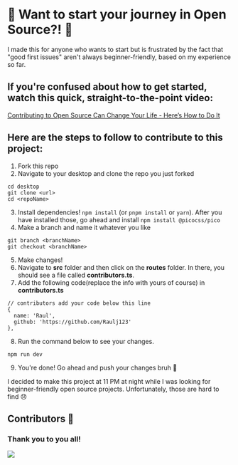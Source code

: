 # :tada: Want to start your journey in Open Source?! :tada:
I made this for anyone who wants to start but is frustrated by the fact that "good first issues" aren't always beginner-friendly, based on my experience so far.

## If you're confused about how to get started, watch this quick, straight-to-the-point video: 
[Contributing to Open Source Can Change Your Life - Here’s How to Do It](https://www.youtube.com/watch?v=CML6vfKjQss)

## Here are the steps to follow to contribute to this project:
1. Fork this repo
2. Navigate to your desktop and clone the repo you just forked 
```
cd desktop 
git clone <url>
cd <repoName>
```
3. Install dependencies! 
`npm install` (or `pnpm install` or `yarn`). After you  have installed those, go ahead and install `npm install @picocss/pico`
4. Make a branch and name it whatever you like
```
git branch <branchName>
git checkout <branchName>
```
5. Make changes! 
6. Navigate to **src** folder and then click on the **routes** folder. In there, you should see a file called **contributors.ts**.
7. Add the following code(replace the info with yours of course) in **contributors.ts**
```
// contributors add your code below this line
{
  name: 'Raul',
  github: 'https://github.com/Raulj123'
},
```
8. Run the command below to see your changes.
``` 
npm run dev 
```


9. You're done! Go ahead and push your changes bruh :triumph:


I decided to make this project at 11 PM at night while I was looking for beginner-friendly open source projects. Unfortunately, those are hard to find :disappointed:



  ## Contributors 👷 
  ### Thank you to you all!
  <a href="https://github.com/Raulj123/First-Contribution-/graphs/contributors">
    <img src="https://contrib.rocks/image?repo=Raulj123/First-Contribution-"/>
  </a>
</div>


